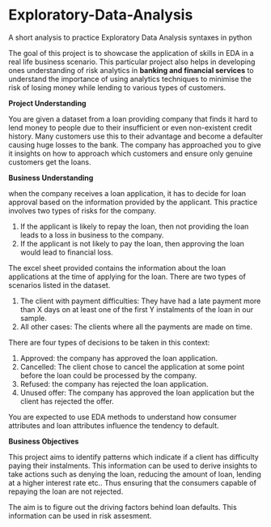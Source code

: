 # Exploratory-Data-Analysis
A short analysis to practice Exploratory Data Analysis syntaxes in python

The goal of this project is to showcase the application of skills in EDA in a real life business scenario. This particular project also helps in developing ones understanding of risk analytics in **banking and financial services** to understand the importance of using analytics techniques to minimise the risk of losing money while lending to various types of customers.

**Project Understanding**

You are given a dataset from a loan providing company that finds it hard to lend money to people due to their insufficient or even non-existent credit history. Many customers use this to their advantage and become a defaulter causing huge losses to the bank. The company has approached you to give it insights on how to approach which customers and ensure only genuine customers get the loans.

**Business Understanding**

when the company receives a loan application, it has to decide for loan approval based on the information provided by the applicant. This practice involves two types of risks for the company.
1. If the applicant is likely to repay the loan, then not providing the loan leads to a loss in business to the company.
2. If the applicant is not likely to pay the loan, then approving the loan would lead to financial loss.

The excel sheet provided contains the information about the loan applications at the time of applying for the loan. There are two types of scenarios listed in the dataset.

1. The client with payment difficulties: They have had a late payment more than X days on at least one of the first Y instalments of the loan in our sample.
2. All other cases: The clients where all the payments are made on time.


There are four types of decisions to be taken in this context:
1. Approved: the company has approved the loan application.
2. Cancelled: The client chose to cancel the application at some point before the loan could be processed by the company.
3. Refused: the company has rejected the loan application.
4. Unused offer: The company has approved the loan application but the client has rejected the offer.

You are expected to use EDA methods to understand how consumer attributes and loan attributes influence the tendency to default.

**Business Objectives**

This project aims to identify patterns which indicate if a client has difficulty paying their instalments. This information can be used to derive insights to take actions such as denying the loan, reducing the amount of loan, lending at a higher interest rate etc.. Thus ensuring that the consumers capable of repaying the loan are not rejected.

The aim is to figure out the driving factors behind loan defaults. This information can be used in risk assesment.
